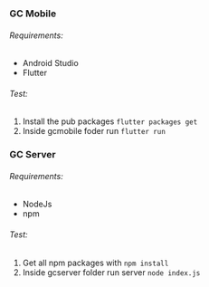 ### GC Mobile
###### Requirements:
- Android Studio
- Flutter

###### Test:
1. Install the pub packages `flutter packages get`
2. Inside gcmobile foder run `flutter run`



### GC Server
###### Requirements:
- NodeJs
- npm

###### Test:
1. Get all npm packages with `npm install`
2. Inside gcserver folder run server `node index.js`
